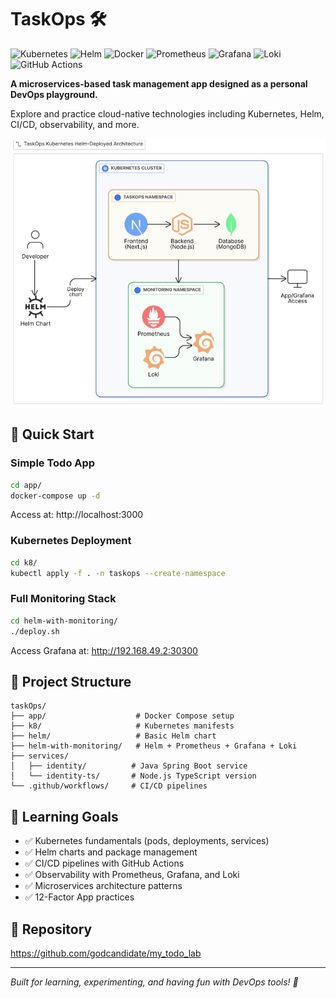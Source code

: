 # TaskOps 🛠️
![Kubernetes](https://img.shields.io/badge/Kubernetes-326CE5?style=for-the-badge&logo=kubernetes&logoColor=white)
![Helm](https://img.shields.io/badge/Helm-0F1689?style=for-the-badge&logo=helm&logoColor=white)
![Docker](https://img.shields.io/badge/Docker-2496ED?style=for-the-badge&logo=docker&logoColor=white)
![Prometheus](https://img.shields.io/badge/Prometheus-E6522C?style=for-the-badge&logo=prometheus&logoColor=white)
![Grafana](https://img.shields.io/badge/Grafana-F46800?style=for-the-badge&logo=grafana&logoColor=white)
![Loki](https://img.shields.io/badge/Loki-F46800?style=for-the-badge&logo=grafana&logoColor=white)
![GitHub Actions](https://img.shields.io/badge/GitHub_Actions-2088FF?style=for-the-badge&logo=github-actions&logoColor=white)

**A microservices-based task management app designed as a personal DevOps playground.**

Explore and practice cloud-native technologies including Kubernetes, Helm, CI/CD, observability, and more.

<p align="center"> <img src="assets/infrasturture.png" alt="Image Gallery App" width="800"> </p>

## 🚀 Quick Start

### Simple Todo App
```bash
cd app/
docker-compose up -d
```
Access at: http://localhost:3000

### Kubernetes Deployment
```bash
cd k8/
kubectl apply -f . -n taskops --create-namespace
```

### Full Monitoring Stack
```bash
cd helm-with-monitoring/
./deploy.sh
```
Access Grafana at: http://192.168.49.2:30300

## 📁 Project Structure

```
taskOps/
├── app/                    # Docker Compose setup
├── k8/                     # Kubernetes manifests
├── helm/                   # Basic Helm chart
├── helm-with-monitoring/   # Helm + Prometheus + Grafana + Loki
├── services/
│   ├── identity/          # Java Spring Boot service
│   └── identity-ts/       # Node.js TypeScript version
└── .github/workflows/     # CI/CD pipelines
```

## 🎯 Learning Goals

- ✅ Kubernetes fundamentals (pods, deployments, services)
- ✅ Helm charts and package management
- ✅ CI/CD pipelines with GitHub Actions
- ✅ Observability with Prometheus, Grafana, and Loki
- ✅ Microservices architecture patterns
- ✅ 12-Factor App practices

## 🔗 Repository

https://github.com/godcandidate/my_todo_lab

---

*Built for learning, experimenting, and having fun with DevOps tools! 🎉*